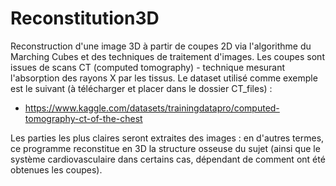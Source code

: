 # Reconstitution3D
Reconstruction d'une image 3D à partir de coupes 2D via l'algorithme du Marching Cubes et des techniques de traitement d'images. Les coupes sont issues de scans CT (computed tomography) - technique mesurant l'absorption des rayons X par les tissus. Le dataset utilisé comme exemple est le suivant (à télécharger et placer dans le dossier CT_files) : 
- https://www.kaggle.com/datasets/trainingdatapro/computed-tomography-ct-of-the-chest

Les parties les plus claires seront extraites des images : en d'autres termes, ce programme reconstitue en 3D la structure osseuse du sujet (ainsi que le système cardiovasculaire dans certains cas, dépendant de comment ont été obtenues les coupes).
